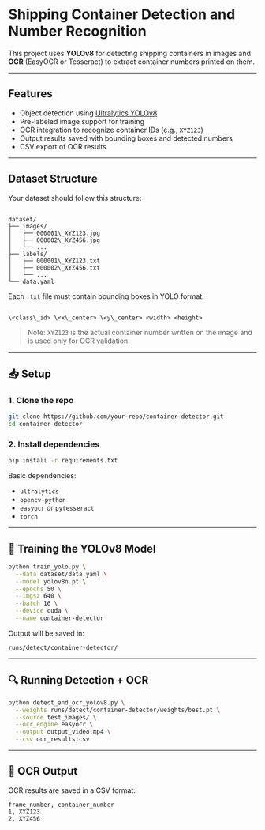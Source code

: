 
# Shipping Container Detection and Number Recognition

This project uses **YOLOv8** for detecting shipping containers in images and **OCR** (EasyOCR or Tesseract) to extract container numbers printed on them.

---

## Features

- Object detection using [Ultralytics YOLOv8](https://github.com/ultralytics/ultralytics)
- Pre-labeled image support for training
- OCR integration to recognize container IDs (e.g., `XYZ123`)
- Output results saved with bounding boxes and detected numbers
- CSV export of OCR results

---

## Dataset Structure

Your dataset should follow this structure:

```

dataset/
├── images/
│   ├── 000001\_XYZ123.jpg
│   ├── 000002\_XYZ456.jpg
│   └── ...
├── labels/
│   ├── 000001\_XYZ123.txt
│   ├── 000002\_XYZ456.txt
│   └── ...
└── data.yaml

```

Each `.txt` file must contain bounding boxes in YOLO format:
```

\<class\_id> \<x\_center> \<y\_center> <width> <height>

````

> Note: `XYZ123` is the actual container number written on the image and is used only for OCR validation.

---

## 📥 Setup

### 1. Clone the repo

```bash
git clone https://github.com/your-repo/container-detector.git
cd container-detector
````

### 2. Install dependencies

```bash
pip install -r requirements.txt
```

Basic dependencies:

* `ultralytics`
* `opencv-python`
* `easyocr` or `pytesseract`
* `torch`

---

## 🚀 Training the YOLOv8 Model

```bash
python train_yolo.py \
  --data dataset/data.yaml \
  --model yolov8n.pt \
  --epochs 50 \
  --imgsz 640 \
  --batch 16 \
  --device cuda \
  --name container-detector
```

Output will be saved in:

```
runs/detect/container-detector/
```

---

## 🔍 Running Detection + OCR

```bash
python detect_and_ocr_yolov8.py \
  --weights runs/detect/container-detector/weights/best.pt \
  --source test_images/ \
  --ocr_engine easyocr \
  --output output_video.mp4 \
  --csv ocr_results.csv
```

---

## 📄 OCR Output

OCR results are saved in a CSV format:

```
frame_number, container_number
1, XYZ123
2, XYZ456
```
